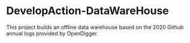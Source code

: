 # DevelopAction-DataWareHouse
This project builds an offline data warehouse based on the 2020 Github annual logs provided by OpenDigger. 
